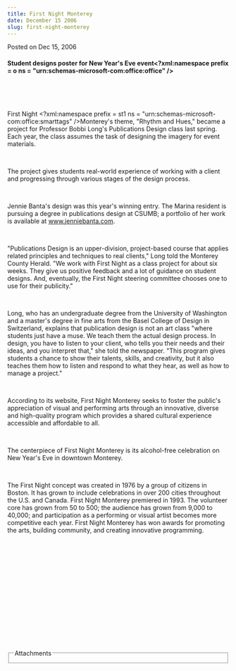 ```yaml
---
title: First Night Monterey
date: December 15 2006
slug: first-night-monterey
---
```


 
<span class="date">Posted on Dec 15, 2006 </span>
<h4>
  Student designs poster for New Year&apos;s Eve event&lt;?xml:namespace prefix
  = o ns = &quot;urn:schemas-microsoft-com:office:office&quot; /&gt;
</h4>
<p>&#xA0;</p>
<p>&#xA0;</p>
<p>
  First Night &lt;?xml:namespace prefix = st1 ns =
  &quot;urn:schemas-microsoft-com:office:smarttags&quot; /&gt;Monterey&apos;s
  theme, &quot;Rhythm and Hues,&quot; became a project for Professor Bobbi
  Long&apos;s Publications Design class last spring. Each year, the class
  assumes the task of designing the imagery for event materials.
</p>
<p>&#xA0;</p>
<p>
  The project gives students real-world experience of working with a client and
  progressing through various stages of the design process.
</p>
<p>&#xA0;</p>
<p>
  Jennie Banta&apos;s design was this year&apos;s winning entry. The Marina
  resident is pursuing a degree in publications design at CSUMB; a portfolio of
  her work is available at
  <a href="https://www.jenniebanta.com" title="www.jenniebanta.com"
    >www.jenniebanta.com</a
  >.
</p>
<p>&#xA0;</p>
<p>
  &quot;Publications Design is an upper-division, project-based course that
  applies related principles and techniques to real clients,&quot; Long told the
  Monterey County Herald. &quot;We work with First Night as a class project for
  about six weeks. They give us positive feedback and a lot of guidance on
  student designs. And, eventually, the First Night steering committee chooses
  one to use for their publicity.&quot;
</p>
<p>&#xA0;</p>
<p>
  Long, who has an undergraduate degree from the University of Washington and a
  master&apos;s degree in fine arts from the Basel College of Design in
  Switzerland, explains that publication design is not an art class &quot;where
  students just have a muse. We teach them the actual design process. In design,
  you have to listen to your client, who tells you their needs and their ideas,
  and you interpret that,&quot; she told the newspaper. &quot;This program gives
  students a chance to show their talents, skills, and creativity, but it also
  teaches them how to listen and respond to what they hear, as well as how to
  manage a project.&quot;
</p>
<p>&#xA0;</p>
<p>
  According to its website, First Night Monterey seeks to foster the
  public&apos;s appreciation of visual and performing arts through an
  innovative, diverse and high-quality program which provides a shared cultural
  experience accessible and affordable to all.
</p>
<p>&#xA0;</p>
<p>
  The centerpiece of First Night Monterey is its alcohol-free celebration on New
  Year&apos;s Eve in downtown Monterey.
</p>
<p>&#xA0;</p>
<p>
  The First Night concept was created in 1976 by a group of citizens in Boston.
  It has grown to include celebrations in over 200 cities throughout the U.S.
  and Canada. First Night Monterey premiered in 1993. The volunteer core has
  grown from 50 to 500; the audience has grown from 9,000 to 40,000; and
  participation as a performing or visual artist becomes more competitive each
  year. First Night Monterey has won awards for promoting the arts, building
  community, and creating innovative programming.
</p>
<p>&#xA0;</p>
<p>&#xA0;</p>
<p>&#xA0;</p>
<p>&#xA0;</p>
<p>&#xA0;</p>
<p>&#xA0;</p>
<p>&#xA0;</p>
<p>&#xA0;</p>
<fieldset class="fieldgroup group-attachments">
  <legend>Attachments</legend>
  <div class="field field-type-emvideo field-field-attach-video">
    <div class="field-items">
      <div class="field-item odd">
        <div class="emvideo emvideo-video emvideo-" />
      </div>
    </div>
  </div>
</fieldset>
 
